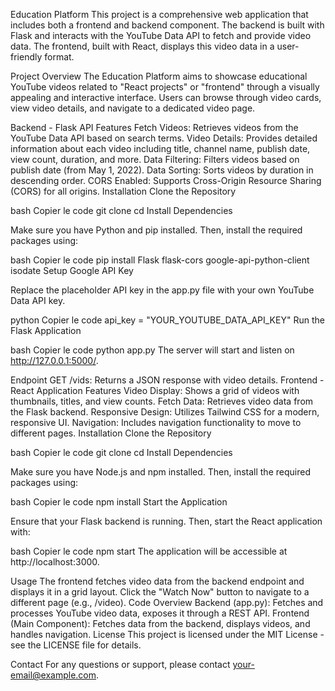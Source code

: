 Education Platform
This project is a comprehensive web application that includes both a frontend and backend component. The backend is built with Flask and interacts with the YouTube Data API to fetch and provide video data. The frontend, built with React, displays this video data in a user-friendly format.

Project Overview
The Education Platform aims to showcase educational YouTube videos related to "React projects" or "frontend" through a visually appealing and interactive interface. Users can browse through video cards, view video details, and navigate to a dedicated video page.

Backend - Flask API
Features
Fetch Videos: Retrieves videos from the YouTube Data API based on search terms.
Video Details: Provides detailed information about each video including title, channel name, publish date, view count, duration, and more.
Data Filtering: Filters videos based on publish date (from May 1, 2022).
Data Sorting: Sorts videos by duration in descending order.
CORS Enabled: Supports Cross-Origin Resource Sharing (CORS) for all origins.
Installation
Clone the Repository

bash
Copier le code
git clone <repository-url>
cd <repository-directory>
Install Dependencies

Make sure you have Python and pip installed. Then, install the required packages using:

bash
Copier le code
pip install Flask flask-cors google-api-python-client isodate
Setup Google API Key

Replace the placeholder API key in the app.py file with your own YouTube Data API key.

python
Copier le code
api_key = "YOUR_YOUTUBE_DATA_API_KEY"
Run the Flask Application

bash
Copier le code
python app.py
The server will start and listen on http://127.0.0.1:5000/.

Endpoint
GET /vids: Returns a JSON response with video details.
Frontend - React Application
Features
Video Display: Shows a grid of videos with thumbnails, titles, and view counts.
Fetch Data: Retrieves video data from the Flask backend.
Responsive Design: Utilizes Tailwind CSS for a modern, responsive UI.
Navigation: Includes navigation functionality to move to different pages.
Installation
Clone the Repository

bash
Copier le code
git clone <repository-url>
cd <repository-directory>
Install Dependencies

Make sure you have Node.js and npm installed. Then, install the required packages using:

bash
Copier le code
npm install
Start the Application

Ensure that your Flask backend is running. Then, start the React application with:

bash
Copier le code
npm start
The application will be accessible at http://localhost:3000.

Usage
The frontend fetches video data from the backend endpoint and displays it in a grid layout.
Click the "Watch Now" button to navigate to a different page (e.g., /video).
Code Overview
Backend (app.py): Fetches and processes YouTube video data, exposes it through a REST API.
Frontend (Main Component): Fetches data from the backend, displays videos, and handles navigation.
License
This project is licensed under the MIT License - see the LICENSE file for details.

Contact
For any questions or support, please contact your-email@example.com.